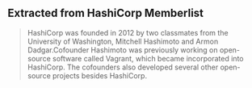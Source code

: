 ## Extracted from HashiCorp Memberlist

> HashiCorp was founded in 2012 by two classmates from the University of Washington, Mitchell Hashimoto and Armon
Dadgar.Cofounder Hashimoto was previously working on open-source software called Vagrant, which became incorporated
into HashiCorp. The cofounders also developed several other open-source projects besides HashiCorp.